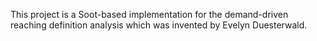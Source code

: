 This project is a Soot-based implementation for the demand-driven reaching definition analysis which was invented by Evelyn Duesterwald.